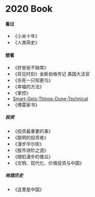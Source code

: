 # 2020 Book 




<!--more-->

#### 看过

* 《小米十年》
* 《人类简史》

#### 想看

* 《好爸爸不缺席》 
* 《异见时刻》金斯伯格传记  美国大法官
* 《杀死一只知更鸟》 
* 《幸福的方法》 
* 《掌控》
* [Smart-Gets-Things-Done-Technical](https://www.amazon.com/Smart-Gets-Things-Done-Technical/dp/1590598385/) 
* 《傅雷家书》

##### 投资

* 《投资最重要的事》
* 《聪明的投资者》
* 《漫步华尔街》
* 《股市进阶之道》
* 《随机漫步的傻瓜》
* 《文明、现代化、价值投资与中国》

#####  地理历史

* 《这里是中国》

